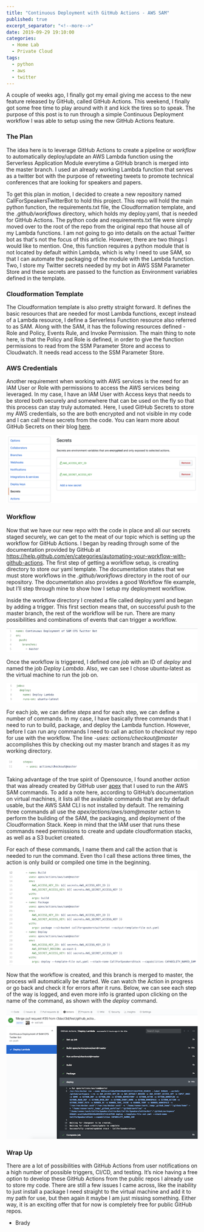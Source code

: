 ```yaml
---
title: "Continuous Deployment with GitHub Actions - AWS SAM"
published: true
excerpt_separator: "<!--more-->"
date: 2019-09-29 19:10:00
categories: 
  - Home Lab
  - Private Cloud 
tags:
  - python
  - aws
  - twitter
---
```


A couple of weeks ago, I finally got my email giving me access to the new feature released by GitHub, called GitHub Actions.  This weekend, I finally got some free time to play around with it and kick the tires so to speak.  The purpose of this post is to run through a simple Continuous Deployment workflow I was able to setup using the new GitHub Actions feature. 

### The Plan

The idea here is to leverage GitHub Actions to create a pipeline or _workflow_ to automatically deploy/update an AWS Lambda function using the Serverless Application Module everytime a GitHub branch is merged into the master branch.  I used an already working Lambda function that serves as a twitter bot with the purpose of retweeting tweets to promote technical conferences that are looking for speakers and papers.<!--more-->

To get this plan in motion, I decided to create a new repository named CallForSpeakersTwitterBot to hold this project.  This repo will hold the main python function, the requirements.txt file, the Cloudformation template, and the _.github/workflows_ directory, which holds my deploy.yaml, that is needed for GitHub Actions.  The python code and requirements.txt file were simply moved over to the root of the repo from the original repo that house all of my Lambda functions.  I am not going to go into details on the actual Twitter bot as that's not the focus of this article.  However,  there are two things I would like to mention.  One, this function requires a python module that is not located by default within Lambda, which is why I need to use SAM, so that I can automate the packaging of the module with the Lambda function.  Two, I store my Twitter secrets needed by my bot in AWS SSM Parameter Store and these secrets are passed to the function as Environment variables defined in the template.

### Cloudformation Template

The Cloudformation template is also pretty straight forward.  It defines the basic resources that are needed for most Lambda functions, except instead of a Lambda resource, I define a Serverless Function resource also referred to as SAM.  Along with the SAM, it has the following resources defined - Role and Policy, Events Rule, and Invoke Permission.  The main thing to note here, is that the Policy and Role is defined, in order to give the function permissions to read from the SSM Parameter Store and access to Cloudwatch.  It needs read access to the SSM Parameter Store.

### AWS Credentials

Another requirement when working with AWS services is the need for an IAM User or Role with permissions to access the AWS services being leveraged.  In my case, I have an IAM User with Access keys that needs to be stored both securely and somewhere that can be used on the fly so that this process can stay truly automated.  Here, I used GitHub Secrets to store my AWS credentials, so the are both encrypted and not visible in my code and I can call these secrets from the code.  You can learn more about GitHub Secrets on their blog [here](https://github.blog/2011-10-21-github-secrets/).

![GitHub Secrets](/images/githubSecrets.png)

### Workflow

Now that we have our new repo with the code in place and all our secrets staged securely, we can get to the meat of our topic which is setting up the workflow for GitHub Actions.  I began by reading through some of the documentation provided by GitHub at <https://help.github.com/en/categories/automating-your-workflow-with-github-actions>.  The first step of getting a workflow setup, is creating directory to store our yaml template.  The documentation states that we must store workflows in the _.github/workflows_ directory in the root of our repository.  The documentation also provides a good Workflow file example, but I’ll step through mine to show how I setup my deployment workflow.

Inside the workflow directory I created a file called deploy.yaml and began by adding a trigger.  This first section means that, on successful push to the master branch, the rest of the workflow will be run.  There are many possibilities and combinations of events that can trigger a workflow.

![Workflow](/images/workflow1.png)

Once the workflow is triggered, I defined one _job_ with an ID of _deploy_ and named the job _Deploy Lambda_.  Also, we can see I chose ubuntu-latest as the virtual machine to run the job on.

![Workflow](/images/workflow2.png)

For each job, we can define _steps_ and for each step, we can define a number of commands.  In my case, I have basically three commands that I need to run to build, package, and deploy the Lambda function.  However, before I can run any commands I need to call an action to _checkout_ my repo for use with the workflow.  The line _-uses: actions/checkout@master_ accomplishes this by checking out my master branch and stages it as my working directory.

![Workflow](/images/workflow3.png)

Taking advantage of the true spirit of Opensource, I found another _action_ that was already created by GitHub user [apex](https://github.com/apex/actions/tree/master/aws/sam) that I used to run the AWS SAM commands.  To add a note here, according to GitHub’s documentation on virtual machines, it lists all the available commands that are by default usable, but the AWS SAM CLI is not installed by default.  The remaining three commands all use the _apex/actions/aws/sam@master_ action to perform the building of the SAM, the packaging, and deployment of the Cloudformation Stack.  Keep in mind that the IAM user that runs these commands need permissions to create and update cloudformation stacks, as well as a S3 bucket created.

For each of these commands, I name them and call the action that is needed to run the command.  Even tho I call these actions three times, the action is only build or compiled one time in the beginning.  

![Workflow](/images/workflow4.png)

Now that the workflow is created, and this branch is merged to master, the process will automatically be started.  We can watch the Action in progress or go back and check it for errors after it runs.  Below, we can see each step of the way is logged, and even more info is granted upon clicking on the name of the command, as shown with the _deploy_ command.

![GitHub Actions](/images/githubactions.png)

### Wrap Up

There are a lot of possibilities with GitHub Actions from user notifications on a high number of possible triggers, CI/CD, and testing.  It’s nice having a free option to develop these GitHub Actions from the public repos I already use to store my code.  There are still a few issues I came across, like the inability to just install a package I need straight to the virtual machine and add it to my path for use, but then again it maybe I am just missing something.  Either way, it is an exciting offer that for now is completely free for public GitHub repos.



- Brady